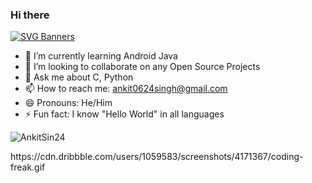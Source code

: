 ###  Hi there
[![SVG Banners](https://svg-banners.vercel.app/api?type=luminance&text1=Hi%20This%20%20is%20%20Ankit&text2=Welcome%20to%20My%20GitHub&width=800&height=400)](https://github.com/Akshay090/svg-banners)


- 🌱 I’m currently learning Android Java
- 👯 I’m looking to collaborate on any Open Source Projects
- 💬 Ask me about C, Python
- 📫 How to reach me: ankit0624singh@gmail.com
- 😄 Pronouns: He/Him
- ⚡ Fun fact: I know "Hello World" in all languages
<p align=“center”> <img src=https://github-readme-stats.vercel.app/api?username=AnkitSin24&show_icons=true alt=AnkitSin24 /> </p>
https://cdn.dribbble.com/users/1059583/screenshots/4171367/coding-freak.gif

